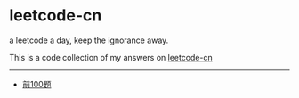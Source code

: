# leetcode-cn
a leetcode a day, keep the  ignorance away.

This is a code collection of my answers on [leetcode-cn](https://leetcode-cn.com/)

---

- [前100题](./README/100.md)
